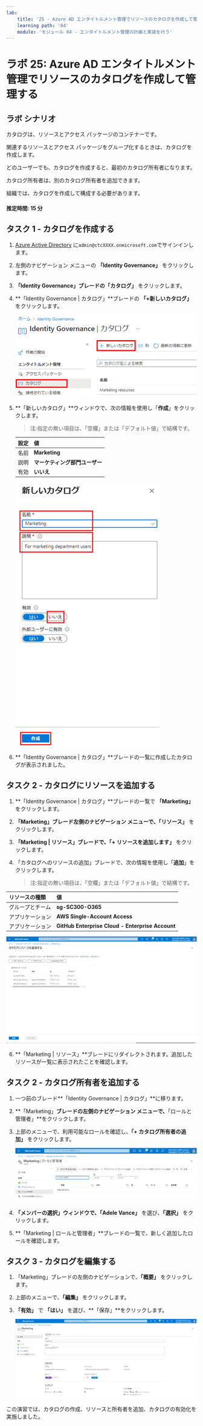 ```yaml
---
lab:
    title: '25 - Azure AD エンタイトルメント管理でリソースのカタログを作成して管理する'
    learning path: '04'
    module: 'モジュール 04 - エンタイトルメント管理の計画と実装を行う'
---
```


# ラボ 25: Azure AD エンタイトルメント管理でリソースのカタログを作成して管理する

## ラボ シナリオ

カタログは、リソースとアクセス パッケージのコンテナーです。

関連するリソースとアクセス パッケージをグループ化するときは、カタログを作成します。

どのユーザーでも、カタログを作成すると、最初のカタログ所有者になります。

カタログ所有者は、別のカタログ所有者を追加できます。

組織では、カタログを作成して構成する必要があります。

#### 推定時間: 15 分

## タスク 1 - カタログを作成する

1. [Azure Active Directory]( https://portal.azure.com/#blade/Microsoft_AAD_IAM/ActiveDirectoryMenuBlade/Overview) に`admin@ctcXXXX.onmicrosoft.com`でサインインします。

2. 左側のナビゲーション メニューの **「Identity Governance」** をクリックします。

3. **「Identity  Governance」**ブレードの**「カタログ」** をクリックします。

4. **「Identity Governance | カタログ」**ブレードの **「+新しいカタログ」** をクリックします。

   ![「新しいカタログ」メニューが強調表示された Identity Governance カタログ ページが表示されている画面イメージ](./media/lp4-mod1-identity-governance-new-catalog.png)

5. **「新しいカタログ」**ウィンドウで、次の情報を使用し「**作成**」をクリックします。

   > 注:指定の無い項目は、「空欄」または「デフォルト値」で結構です。

   | **設定** | **値**                         |
   | :------- | ------------------------------ |
   | 名前     | **Marketing**                  |
   | 説明     | **マーケティング部門ユーザー** |
   | 有効     | **いいえ**                     |

   ![「名前」、「説明」、「有効」、「作成」オプションが強調された「新しいカタログ」ウィンドウが表示されている画面イメージ](./media/lp4-mod1-new-catalog-marketing.png)

6. **「Identity Governance | カタログ」**ブレードの一覧に作成したカタログが表示されました。

   

## タスク 2 - カタログにリソースを追加する

1. **「Identity Governance | カタログ」**ブレードの一覧で **「Marketing」** をクリックします。

2. **「Marketing」**ブレード左側のナビゲーション メニューで、**「リソース」** をクリックします。

3. **「Marketing | リソース」**ブレードで、**「+ リソースを追加します」** をクリックします。

4. 「カタログへのリソースの追加」ブレードで、次の情報を使用し「**追加**」をクリックします。

   > 注:指定の無い項目は、「空欄」または「デフォルト値」で結構です。


| リソースの種類   | 値                                               |
| :--------------- | :----------------------------------------------- |
| グループとチーム | **sg-SC300-O365**                                |
| アプリケーション | **AWS Single-Account Access**                    |
| アプリケーション | **GitHub Enterprise Cloud - Enterprise Account** |

![カタログにリソースを追加する](./media/catalog-add-resources.png)

6. **「Marketing | リソース」**ブレードにリダイレクトされます。追加したリソースが一覧に表示されたことを確認します。

   

## タスク 2 - カタログ所有者を追加する

1. 一つ前のブレード**「Identity Governance | カタログ」**に移ります。

2. **「Marketing」**ブレードの左側のナビゲーション メニューで、**「ロールと管理者」**をクリックします。

3. 上部のメニューで、利用可能なロールを確認し、**「+ カタログ所有者の追加」** をクリックします。

   ![Marketing カタログの「ロールと管理者」ページが表示されている画面イメージ](./media/lp4-mod1-catalog-roles-and-admins.png)

4. **「メンバーの選択」**ウィンドウで、**「Adele Vance」** を選び、**「選択」** をクリックします。

5. **「Marketing | ロールと管理者」**ブレードの一覧で、新しく追加したロールを確認します。

   

## タスク 3 - カタログを編集する

1. 「Marketing」ブレードの左側のナビゲーションで、**「概要」** をクリックします。

2. 上部のメニューで、**「編集」** をクリックします。

3. **「有効」** で **「はい」** を選び、**「保存」**をクリックします。

   ![有効なプロパティが表示されている画面イメージ。](./media/lp4-mod1-edit-marketing-catalog.png)



この演習では、カタログの作成、リソースと所有者を追加、カタログの有効化を実施しました。
